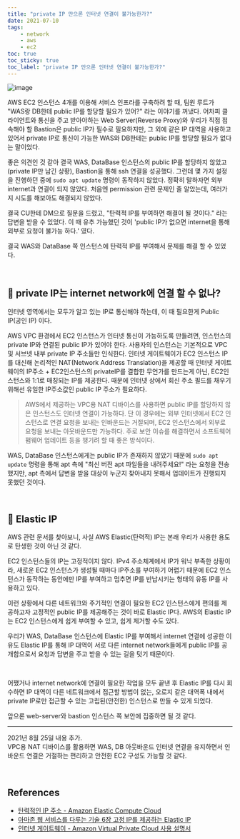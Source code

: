 ```yaml
---
title: "private IP 만으론 인터넷 연결이 불가능한가?"
date: 2021-07-10
tags:
    - network
    - aws
    - ec2
toc: true
toc_sticky: true 
toc_label: "private IP 만으론 인터넷 연결이 불가능한가?"
---
```


![image](https://user-images.githubusercontent.com/37354145/125147103-4a08c500-e164-11eb-95f3-029b0d8d1c96.png)

AWS EC2 인스턴스 4개를 이용해 서비스 인프라를 구축하려 할 때, 
팀원 루트가 "WAS랑 DB한테 public IP를 할당할 필요가 있어?" 라는 이야기를 꺼냈다.
어차피 클라이언트와 통신을 주고 받아야하는 Web Server(Reverse Proxy)와 우리가 직접 접속해야 할 
Bastion은 public IP가 필수로 필요하지만, 그 외에 같은 IP 대역을 사용하고 있어서 
private IP로 통신이 가능한 WAS와 DB한테는 public IP를 할당할 필요가 없다는 말이었다.

좋은 의견인 것 같아 결국 WAS, DataBase 인스턴스의 public IP를 할당하지 않았고(private IP만 남긴 상황), 
Bastion을 통해 ssh 연결을 성공했다. 
그런데 몇 가지 설정을 진행하던 중에 `sudo apt update` 명령이 동작하지 않았다. 정확히 말하자면 외부 internet과 연결이 되지 않았다. 처음엔 permission 관련 문제인 줄 알았는데, 여러가지 시도를 해보아도 해결되지 않았다.

결국 CU한테 DM으로 질문을 드렸고, "탄력적 IP를 부여하면 해결이 될 것이다." 라는 답변을 받을 수 있었다. 
이 때 유추 가능했던 것이 'public IP가 없으면 internet을 통해 외부로 요청이 불가능 하다.' 였다.

결국 WAS와 DataBase 쪽 인스턴스에 탄력적 IP를 부여해서 문제를 해결 할 수 있었다.

<br>

## 🔌 private IP는 internet network에 연결 할 수 없나?
인터넷 영역에서는 모두가 알고 있는 IP로 통신해야 하는데, 이 때 필요한게 Public IP(공인 IP) 이다.

AWS VPC 환경에서 EC2 인스턴스가 인터넷 통신이 가능하도록 만들려면, 인스턴스의 private IP와 연결된 public IP가 있어야 한다. 사용자의 인스턴스는 기본적으로 VPC 및 서브넷 내부 private IP 주소들만 인식한다. 
인터넷 게이트웨이가 EC2 인스턴스 IP를 대신해 논리적인 NAT(Network Address Translation)을 제공할 때 인터넷 게이트웨이의 IP주소 + EC2인스턴스의 privateIP를 결합한 무언가를 만드는게 아닌, EC2인스턴스와 1:1로 매칭되는 IP를 제공한다. 때문에 인터넷 상에서 회신 주소 필드를 채우기 위해선 유일한 IP주소값인 public IP 주소가 필요하다.

> AWS에서 제공하는 VPC용 NAT 디바이스를 사용하면 public IP를 할당하지 않은 인스턴스도 인터넷 연결이 가능하다. 단 이 경우에는 외부 인터넷에서 EC2 인스턴스로 연결 요청을 보내는 인바운드는 거절되며, EC2 인스턴스에서 외부로 요청을 보내는 아웃바운드만 가능하다. 주로 보안 이슈를 해결하면서 소프트웨어 펌웨어 업데이트 등을 챙기려 할 때 좋은 방식이다.

WAS, DataBase 인스턴스에게는 public IP가 존재하지 않았기 때문에 `sudo apt update` 명령을 통해 
apt 측에 "최신 버전 apt 파일들을 내려주세요!" 라는 요청을 전송했지만, apt 측에서 답변을 받을 대상이 
누군지 찾아내지 못해서 업데이트가 진행되지 못했던 것이다.

<br>

## 🔌 Elastic IP
AWS 관련 문서를 찾아보니, 사실 AWS Elastic(탄력적) IP는 본래 우리가 사용한 용도로 탄생한 것이 아닌 것 같다.  

EC2 인스턴스들의 IP는 고정적이지 않다. IPv4 주소체계에서 IP가 워낙 부족한 상황이라, 새로운 EC2 인스턴스가 생성될 때마다 IP주소를 부여하기 어렵기 때문에 EC2 인스턴스가 동작하는 동안에만 IP를 부여하고 멈추면 IP를 반납시키는 형태의 유동 IP를 사용하고 있다.

이런 상황에서 다른 네트워크와 주기적인 연결이 필요한 EC2 인스턴스에게 편의를 제공하고자 고정적인 public IP를 제공해주는 것이 바로 Elastic IP다. AWS의 Elastic IP는 EC2 인스턴스에게 쉽게 부여할 수 있고, 쉽게 제거할 수도 있다.

우리가 WAS, DataBase 인스턴스에 Elastic IP를 부여해서 internet 연결에 성공한 이유도 Elastic IP를 통해 
IP 대역이 서로 다른 internet network들에게 public IP를 공개함으로서 요청과 답변을 주고 받을 수 있는 길을 텃기 
때문이다.

<br>

어쨌거나 internet network에 연결이 필요한 작업을 모두 끝낸 후 Elastic IP를 다시 회수하면 
IP 대역이 다른 네트워크에서 접근할 방법이 없는, 오로지 같은 대역폭 내에서 private IP로만 접근할 수 있는 
고립된(안전한) 인스턴스로 만들 수 있게 되었다.

앞으론 web-server와 bastion 인스턴스 쪽 보안에 집중하면 될 것 같다.

---

2021년 8월 25일 내용 추가.  
VPC용 NAT 디바이스를 활용하면 WAS, DB 아웃바운드 인터넷 연결을 유지하면서 인바운드 연결은 거절하는 
편리하고 안전한 EC2 구성도 가능할 것 같다.

<br>

## References
- [탄력적인 IP 주소 - Amazon Elastic Compute Cloud](https://docs.aws.amazon.com/ko_kr/AWSEC2/latest/UserGuide/elastic-ip-addresses-eip.html)
- [아마존 웹 서비스를 다루는 기술 6장 고정 IP를 제공하는 Elastic IP](http://pyrasis.com/book/TheArtOfAmazonWebServices/Chapter06)
- [인터넷 게이트웨이 - Amazon Virtual Private Cloud 사용 설명서](https://docs.aws.amazon.com/ko_kr/vpc/latest/userguide/VPC_Internet_Gateway.html)
